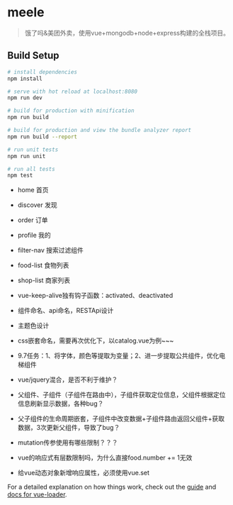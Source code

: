 # meele

> 饿了吗&美团外卖，使用vue+mongodb+node+express构建的全栈项目。

## Build Setup

``` bash
# install dependencies
npm install

# serve with hot reload at localhost:8080
npm run dev

# build for production with minification
npm run build

# build for production and view the bundle analyzer report
npm run build --report

# run unit tests
npm run unit

# run all tests
npm test
```

- home 首页
- discover 发现
- order 订单
- profile 我的

- filter-nav 搜索过滤组件
- food-list 食物列表
- shop-list 商家列表

- vue-keep-alive独有钩子函数：activated、deactivated
- 组件命名、api命名，RESTApi设计
- 主题色设计
- css嵌套命名，需要再次优化下，以catalog.vue为例~~~

- 9.7任务：1、将字体，颜色等提取为变量；2、进一步提取公共组件，优化电梯组件
- vue/jquery混合，是否不利于维护？
- 父组件、子组件（子组件在路由中），子组件获取定位信息，父组件根据定位信息刷新显示数据，各种bug？
- 父子组件的生命周期嵌套，子组件中改变数据+子组件路由返回父组件+获取数据，3次更新父组件，导致了bug？

- mutation传参使用有哪些限制？？？
- vue的响应式有层数限制吗，为什么直接food.number += 1无效
- 给vue动态对象新增响应属性，必须使用vue.set


For a detailed explanation on how things work, check out the [guide](http://vuejs-templates.github.io/webpack/) and [docs for vue-loader](http://vuejs.github.io/vue-loader).
